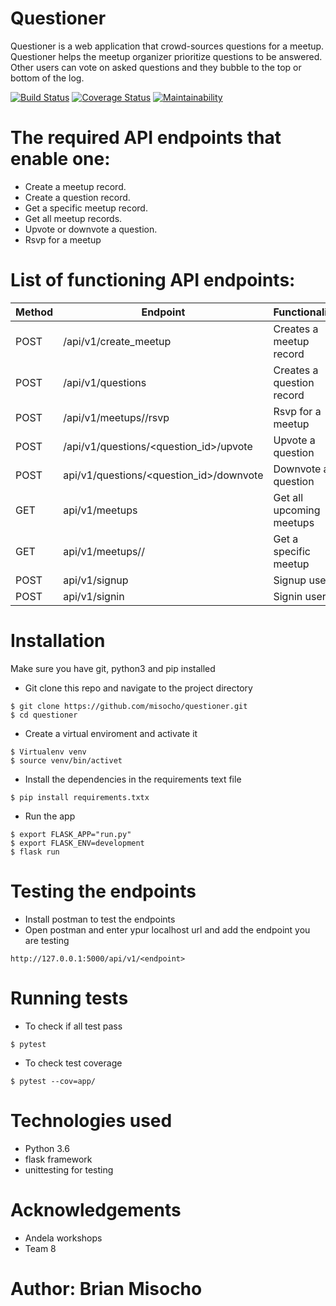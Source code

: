 # Questioner
Questioner is a web application that crowd-sources questions for a meetup. Questioner helps the meetup organizer prioritize questions to be answered. Other users can vote on asked questions and they bubble to the top or bottom of the log.

[![Build Status](https://travis-ci.org/misocho/questioner.svg?branch=develop)](https://travis-ci.org/misocho/questioner)           [![Coverage Status](https://coveralls.io/repos/github/misocho/questioner/badge.svg?branch=ch-api-update-readme-163131793)](https://coveralls.io/github/misocho/questioner?branch=ch-api-update-readme-163131793)  [![Maintainability](https://api.codeclimate.com/v1/badges/7ee445560f8a76810e01/maintainability)](https://codeclimate.com/github/misocho/questioner/maintainability)

# The required API endpoints that enable one:
* Create a meetup record.
* Create a question record.
* Get a specific meetup record.
* Get all meetup records.
* Upvote or downvote a question.
* Rsvp for a meetup

# List of functioning API endpoints:

| Method | Endpoint | Functionality |
|--------|----------|---------------|
| POST | /api/v1/create_meetup | Creates a meetup record|
| POST | /api/v1/questions | Creates a question record|
| POST | /api/v1/meetups/<meetupId>/rsvp |Rsvp for a meetup |
| POST | /api/v1/questions/<question_id>/upvote | Upvote a question |
| POST | api/v1/questions/<question_id>/downvote | Downvote a question |
| GET | api/v1/meetups | Get all upcoming meetups |
| GET | api/v1/meetups/<meeutpId>/ | Get a specific meetup |
| POST | api/v1/signup | Signup user |
| POST | api/v1/signin | Signin user |

# Installation
 Make sure you have git, python3 and pip installed
* Git clone this repo and navigate to the project directory
```
$ git clone https://github.com/misocho/questioner.git
$ cd questioner
```
* Create a virtual enviroment and activate it
```
$ Virtualenv venv
$ source venv/bin/activet
```
* Install the dependencies in the requirements text file
```
$ pip install requirements.txtx
```
* Run the app
```
$ export FLASK_APP="run.py"
$ export FLASK_ENV=development
$ flask run
```

# Testing the endpoints
* Install postman to test the endpoints
*  Open postman and enter ypur localhost url and add the endpoint you are testing
```
http://127.0.0.1:5000/api/v1/<endpoint>
```
# Running tests
* To check if all test pass
```
$ pytest
```
* To check test coverage
```
$ pytest --cov=app/
```
# Technologies used
* Python 3.6
* flask framework
* unittesting for testing
# Acknowledgements
* Andela workshops
* Team 8
# Author: Brian Misocho

